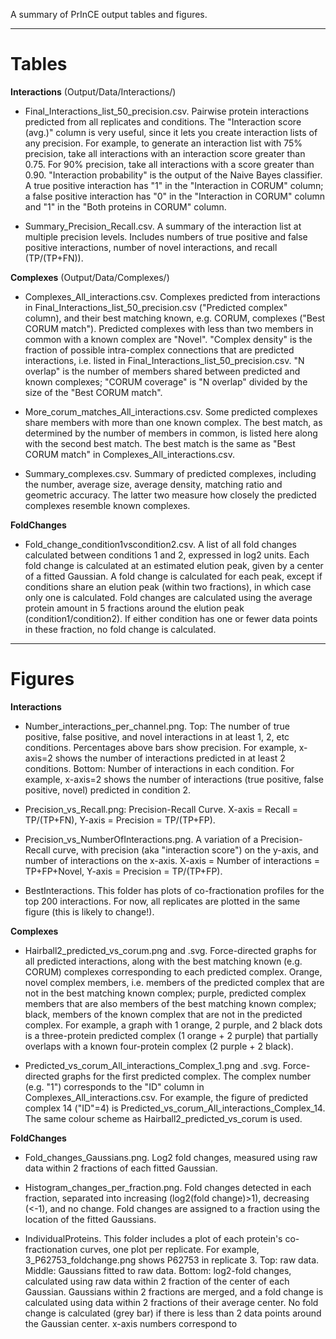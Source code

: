 
A summary of PrInCE output tables and figures.

___


# Tables

__Interactions__ (Output/Data/Interactions/)

* Final_Interactions_list_50_precision.csv. Pairwise protein interactions predicted from all replicates and conditions. The "Interaction score (avg.)" column is very useful, since it lets you create interaction lists of any precision. For example, to generate an interaction list with 75% precision, take all interactions with an interaction score greater than 0.75. For 90% precision, take all interactions with a score greater than 0.90. "Interaction probability" is the output of the Naive Bayes classifier. A true positive interaction has "1" in the "Interaction in CORUM" column; a false positive interaction has "0" in the "Interaction in CORUM" column and "1" in the "Both proteins in CORUM" column.

* Summary_Precision_Recall.csv. A summary of the interaction list at multiple precision levels. Includes numbers of true positive and false positive interactions, number of novel interactions, and recall (TP/(TP+FN)).


__Complexes__ (Output/Data/Complexes/)

* Complexes_All_interactions.csv. Complexes predicted from interactions in Final_Interactions_list_50_precision.csv ("Predicted complex" column), and their best matching known, e.g. CORUM, complexes ("Best CORUM match"). Predicted complexes with less than two members in common with a known complex are "Novel". "Complex density" is the fraction of possible intra-complex connections that are predicted interactions, i.e. listed in Final_Interactions_list_50_precision.csv. "N overlap" is the number of members shared between predicted and known complexes; "CORUM coverage" is "N overlap" divided by the size of the "Best CORUM match".

* More_corum_matches_All_interactions.csv. Some predicted complexes share members with more than one known complex. The best match, as determined by the number of members in common, is listed here along with the second best match. The best match is the same as "Best CORUM match" in Complexes_All_interactions.csv.

* Summary_complexes.csv. Summary of predicted complexes, including the number, average size, average density, matching ratio and geometric accuracy. The latter two measure how closely the predicted complexes resemble known complexes.


__FoldChanges__

* Fold_change_condition1vscondition2.csv. A list of all fold changes calculated between conditions 1 and 2, expressed in log2 units. Each fold change is calculated at an estimated elution peak, given by a center of a fitted Gaussian. A fold change is calculated for each peak, except if conditions share an elution peak (within two fractions), in which case only one is calculated. Fold changes are calculated using the average protein amount in 5 fractions around the elution peak (condition1/condition2). If either condition has one or fewer data points in these fraction, no fold change is calculated.



---

# Figures

__Interactions__

* Number_interactions_per_channel.png. Top: The number of true positive, false positive, and novel interactions in at least 1, 2, etc conditions. Percentages above bars show precision. For example, x-axis=2 shows the number of interactions predicted in at least 2 conditions. Bottom: Number of interactions in each condition. For example, x-axis=2 shows the number of interactions (true positive, false positive, novel) predicted in condition 2.

* Precision_vs_Recall.png: Precision-Recall Curve. X-axis = Recall = TP/(TP+FN), Y-axis = Precision = TP/(TP+FP).

* Precision_vs_NumberOfInteractions.png. A variation of a Precision-Recall curve, with precision (aka "interaction score") on the y-axis, and number of interactions on the x-axis. X-axis = Number of interactions = TP+FP+Novel, Y-axis = Precision = TP/(TP+FP).

* BestInteractions. This folder has plots of co-fractionation profiles for the top 200 interactions. For now, all replicates are plotted in the same figure (this is likely to change!).


__Complexes__

* Hairball2_predicted_vs_corum.png and .svg. Force-directed graphs for all predicted interactions, along with the best matching known (e.g. CORUM) complexes corresponding to each predicted complex. Orange, novel complex members, i.e. members of the predicted complex that are not in the best matching known complex; purple, predicted complex members that are also members of the best matching known complex; black, members of the known complex that are not in the predicted complex. For example, a graph with 1 orange, 2 purple, and 2 black dots is a three-protein predicted complex (1 orange + 2 purple) that partially overlaps with a known four-protein complex (2 purple + 2 black).

* Predicted_vs_corum_All_interactions_Complex_1.png and .svg. Force-directed graphs for the first predicted complex. The complex number (e.g. "1") corresponds to the "ID" column in Complexes_All_interactions.csv. For example, the figure of predicted complex 14 ("ID"=4) is Predicted_vs_corum_All_interactions_Complex_14. The same colour scheme as Hairball2_predicted_vs_corum is used.


__FoldChanges__

* Fold_changes_Gaussians.png. Log2 fold changes, measured using raw data within 2 fractions of each fitted Gaussian.

* Histogram_changes_per_fraction.png. Fold changes detected in each fraction, separated into increasing (log2(fold change)>1), decreasing (<-1), and no change. Fold changes are assigned to a fraction using the location of the fitted Gaussians.

* IndividualProteins. This folder includes a plot of each protein's co-fractionation curves, one plot per replicate. For example, 3_P62753_foldchange.png shows P62753 in replicate 3. Top: raw data. Middle: Gaussians fitted to raw data. Bottom: log2-fold changes, calculated using raw data within 2 fraction of the center of each Gaussian. Gaussians within 2 fractions are merged, and a fold change is calculated using data within 2 fractions of their average center. No fold change is calculated (grey bar) if there is less than 2 data points around the Gaussian center. x-axis numbers correspond to 

